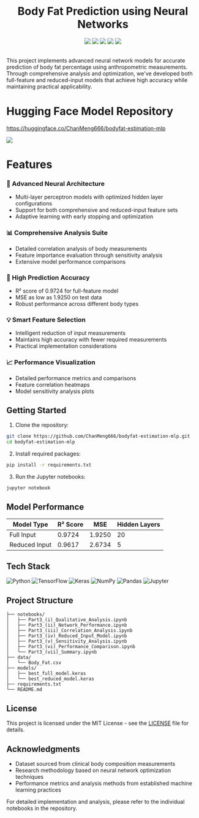 <div align="center">
 <h1>Body Fat Prediction using Neural Networks</h1>
 <img src="https://img.shields.io/badge/TensorFlow-2.0+-FF6F00?style=flat&logo=tensorflow&logoColor=white"/>
 <img src="https://img.shields.io/badge/Python-3.7+-3776AB?style=flat&logo=python&logoColor=white"/>
 <img src="https://img.shields.io/badge/Keras-2.0+-D00000?style=flat&logo=keras&logoColor=white"/>
 <img src="https://img.shields.io/badge/Jupyter-Notebook-F37626?style=flat&logo=jupyter&logoColor=white"/>
 <img src="https://img.shields.io/badge/License-MIT-green?style=flat"/>
</div>
<br/>

This project implements advanced neural network models for accurate prediction of body fat percentage using anthropometric measurements. Through comprehensive analysis and optimization, we've developed both full-feature and reduced-input models that achieve high accuracy while maintaining practical applicability.

# Hugging Face Model Repository
https://huggingface.co/ChanMeng666/bodyfat-estimation-mlp

<a href="https://huggingface.co/ChanMeng666/bodyfat-estimation-mlp" target="_blank">
  <img src="https://img.shields.io/badge/Model-gray?style=for-the-badge&logo=huggingface"/>
</a>

# Features

### 🧠 Advanced Neural Architecture
- Multi-layer perceptron models with optimized hidden layer configurations
- Support for both comprehensive and reduced-input feature sets
- Adaptive learning with early stopping and optimization

### 📊 Comprehensive Analysis Suite
- Detailed correlation analysis of body measurements
- Feature importance evaluation through sensitivity analysis
- Extensive model performance comparisons

### 🎯 High Prediction Accuracy
- R² score of 0.9724 for full-feature model
- MSE as low as 1.9250 on test data
- Robust performance across different body types

### 💡 Smart Feature Selection
- Intelligent reduction of input measurements
- Maintains high accuracy with fewer required measurements
- Practical implementation considerations

### 📈 Performance Visualization
- Detailed performance metrics and comparisons
- Feature correlation heatmaps
- Model sensitivity analysis plots

## Getting Started

1. Clone the repository:
```bash
git clone https://github.com/ChanMeng666/bodyfat-estimation-mlp.git
cd bodyfat-estimation-mlp
```

2. Install required packages:
```bash
pip install -r requirements.txt
```

3. Run the Jupyter notebooks:
```bash
jupyter notebook
```

## Model Performance

| Model Type    | R² Score | MSE    | Hidden Layers |
| ------------- | -------- | ------ | ------------- |
| Full Input    | 0.9724   | 1.9250 | 20            |
| Reduced Input | 0.9617   | 2.6734 | 5             |

## Tech Stack
![Python](https://img.shields.io/badge/python-%2314354C.svg?style=for-the-badge&logo=python&logoColor=white)
![TensorFlow](https://img.shields.io/badge/TensorFlow-%23FF6F00.svg?style=for-the-badge&logo=TensorFlow&logoColor=white)
![Keras](https://img.shields.io/badge/Keras-%23D00000.svg?style=for-the-badge&logo=Keras&logoColor=white)
![NumPy](https://img.shields.io/badge/numpy-%23013243.svg?style=for-the-badge&logo=numpy&logoColor=white)
![Pandas](https://img.shields.io/badge/pandas-%23150458.svg?style=for-the-badge&logo=pandas&logoColor=white)
![Jupyter](https://img.shields.io/badge/Jupyter-%23F37626.svg?style=for-the-badge&logo=Jupyter&logoColor=white)

## Project Structure
```
├── notebooks/
│   ├── Part3_(i)_Qualitative_Analysis.ipynb
│   ├── Part3_(ii)_Network_Performance.ipynb
│   ├── Part3_(iii)_Correlation_Analysis.ipynb
│   ├── Part3_(iv)_Reduced_Input_Model.ipynb
│   ├── Part3_(v)_Sensitivity_Analysis.ipynb
│   ├── Part3_(vi)_Performance_Comparison.ipynb
│   └── Part3_(vii)_Summary.ipynb
├── data/
│   └── Body_Fat.csv
├── models/
│   ├── best_full_model.keras
│   └── best_reduced_model.keras
├── requirements.txt
└── README.md
```

## License
This project is licensed under the MIT License - see the [LICENSE](LICENSE) file for details.

## Acknowledgments
- Dataset sourced from clinical body composition measurements
- Research methodology based on neural network optimization techniques
- Performance metrics and analysis methods from established machine learning practices

For detailed implementation and analysis, please refer to the individual notebooks in the repository.
